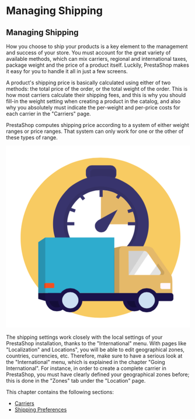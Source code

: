 # Managing Shipping

## Managing Shipping <a id="ManagingShipping-ManagingShipping"></a>

How you choose to ship your products is a key element to the management and success of your store. You must account for the great variety of available methods, which can mix carriers, regional and international taxes, package weight and the price of a product itself. Luckily, PrestaShop makes it easy for you to handle it all in just a few screens.

A product's shipping price is basically calculated using either of two methods: the total price of the order, or the total weight of the order. This is how most carriers calculate their shipping fees, and this is why you should fill-in the weight setting when creating a product in the catalog, and also why you absolutely must indicate the per-weight and per-price costs for each carrier in the "Carriers" page.

PrestaShop computes shipping price according to a system of either weight ranges or price ranges. That system can only work for one or the other of these types of range.

![](../../../.gitbook/assets/51839913.png)

The shipping settings work closely with the local settings of your PrestaShop installation, thanks to the "International" menu. With pages like "Localization" and Locations", you will be able to edit geographical zones, countries, currencies, etc. Therefore, make sure to have a serious look at the "International" menu, which is explained in the chapter "Going International". For instance, in order to create a complete carrier in PrestaShop, you must have clearly defined your geographical zones before; this is done in the "Zones" tab under the "Location" page.

This chapter contains the following sections:

* [Carriers](carriers.md)
* [Shipping Preferences](shipping-preferences.md)

